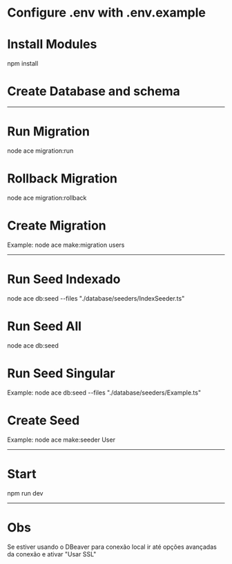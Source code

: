 # Configure .env with .env.example

# Install Modules
npm install

# Create Database and schema
---------------------------------------------------------------------------------------------------------------------

# Run Migration
node ace migration:run

# Rollback Migration
node ace migration:rollback

# Create Migration
Example: node ace make:migration users

---------------------------------------------------------------------------------------------------------------------

# Run Seed Indexado
node ace db:seed --files "./database/seeders/IndexSeeder.ts"

# Run Seed All
node ace db:seed

# Run Seed Singular
Example: node ace db:seed --files "./database/seeders/Example.ts"

# Create Seed
Example: node ace make:seeder User

---------------------------------------------------------------------------------------------------------------------

# Start
npm run dev

---

# Obs
Se estiver usando o DBeaver para conexão local ir até opções avançadas da conexão e ativar "Usar SSL"